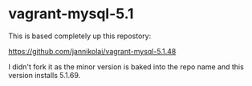 vagrant-mysql-5.1
=================

This is based completely up this repostory:

https://github.com/jannikolai/vagrant-mysql-5.1.48

I didn't fork it as the minor version is baked into the repo name and this version installs 5.1.69. 
